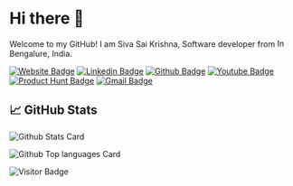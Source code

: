 # Hi there 👋 

Welcome to my GitHub! 
I am Siva Sai Krishna, Software developer from  <img
  src="https://flagicons.lipis.dev/flags/4x3/in.svg"
  width="15"
  alt="India"> Bengalure, India.

[![Website Badge](https://img.shields.io/badge/-bento.me/ysskrishna-000000?style=flat-square&logo=website&logoColor=white&link=https://bento.me/ysskrishna)](https://bento.me/ysskrishna)
[![Linkedin Badge](https://img.shields.io/badge/-ysskrishna-blue?style=flat-square&logo=Linkedin&logoColor=white&link=https://linkedin.com/in/ysskrishna)](https://linkedin.com/in/ysskrishna)
[![Github Badge](https://img.shields.io/badge/-ysskrishna-black?style=flat-square&logo=github&logoColor=white&link=https://github.com/ysskrishna)](https://github.com/ysskrishna)
[![Youtube Badge](https://img.shields.io/badge/-@ysskrishna-darkred?style=flat-square&logo=youtube&logoColor=white&link=https://www.youtube.com/@ysskrishna)](https://www.youtube.com/@ysskrishna)
[![Product Hunt Badge](https://img.shields.io/badge/-@ysskrishna-orange?style=flat-square&logo=producthunt&logoColor=white&link=https://www.producthunt.com/@ysskrishna)](https://www.producthunt.com/@ysskrishna)
[![Gmail Badge](https://img.shields.io/badge/-sivasaikrishnassk@gmail.com-c14438?style=flat-square&logo=Gmail&logoColor=white&link=mailto:sivasaikrishnassk@gmail.com)](mailto:sivasaikrishnassk@gmail.com)


## 📈 GitHub Stats

![Github Stats Card](https://github-readme-stats.vercel.app/api?username=ysskrishna&count_private=true&show_icons=true&include_all_commits=true&hide_rank=true&theme=default)

![Github Top languages Card](https://github-readme-stats.vercel.app/api/top-langs/?username=ysskrishna&layout=compact&theme=default)


![Visitor Badge](https://visitor-badge.laobi.icu/badge?page_id=ysskrishna.ysskrishna)